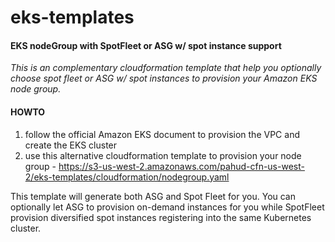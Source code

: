 # eks-templates



#### EKS nodeGroup with SpotFleet or ASG w/ spot instance support

*This is an complementary cloudformation template that help you optionally choose spot fleet or ASG w/ spot instances to provision your Amazon EKS node group.*

#### HOWTO

1. follow the official Amazon EKS document to provision the VPC and create the EKS cluster
2. use this alternative cloudformation template to provision your node group - https://s3-us-west-2.amazonaws.com/pahud-cfn-us-west-2/eks-templates/cloudformation/nodegroup.yaml



This template will generate both ASG and Spot Fleet for you. You can optionally let ASG to provision on-demand instances for you while SpotFleet provision diversified spot instances registering into the same Kubernetes cluster.